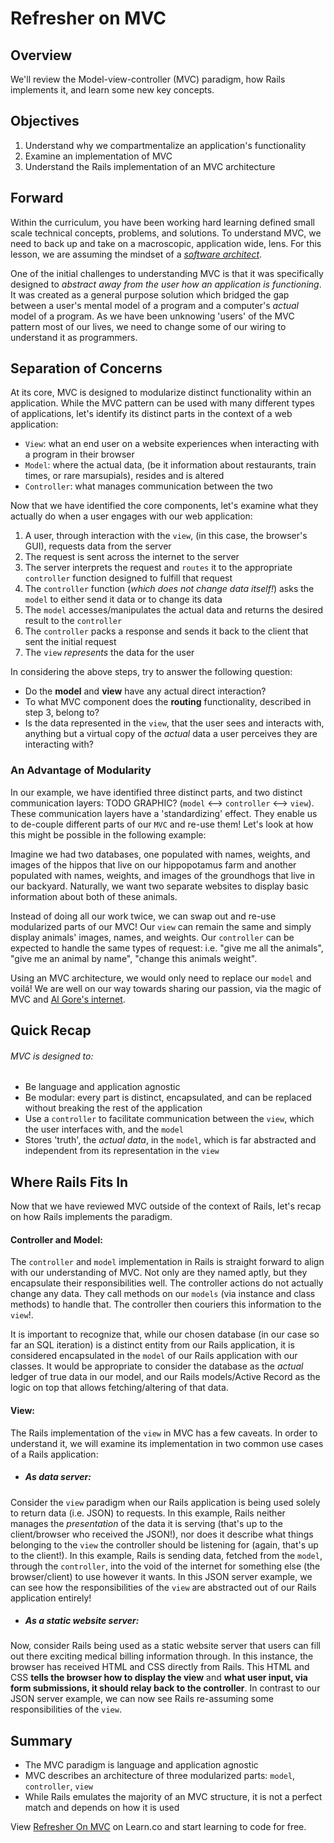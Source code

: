# Refresher on MVC

## Overview

We'll review the Model-view-controller (MVC) paradigm, how Rails implements it, and learn some new key concepts.

## Objectives
1. Understand why we compartmentalize an application's functionality
2. Examine an implementation of MVC
3. Understand the Rails implementation of an MVC architecture

## Forward

Within the curriculum, you have been working hard learning defined small scale technical concepts, problems, and solutions. To understand MVC, we need to back up and take on a macroscopic, application wide, lens. For this lesson, we are assuming the mindset of a [_software architect_][software_architect].

One of the initial challenges to understanding MVC is that it was specifically designed to _abstract away from the user how an application is functioning_. It was created as a general purpose solution which bridged the gap between a user's mental model of a program and a computer's _actual_ model of a program. As we have been unknowing 'users' of the MVC pattern most of our lives, we need to change some of our wiring to understand it as programmers.

## Separation of Concerns

At its core, MVC is designed to modularize distinct functionality within an application. While the MVC pattern can be used with many different types of applications, let's identify its distinct parts in the context of a web application:
  * ```View```: what an end user on a website experiences when interacting with a program in their browser
  * ```Model```: where the actual data, (be it information about restaurants, train times, or rare marsupials), resides and is altered
  * ```Controller```: what manages communication between the two

Now that we have identified the core components, let's examine what they actually do when a user engages with our web application:

1. A user, through interaction with the ```view```, (in this case, the browser's GUI), requests data from the server
2. The request is sent across the internet to the server
3. The server interprets the request and ```routes``` it to the appropriate ```controller``` function designed to fulfill that request
4. The ```controller``` function (_which does not change data itself!_) asks the ```model``` to either send it data or to change its data
5. The ```model``` accesses/manipulates the actual data and returns the desired result to the ```controller```
6. The ```controller``` packs a response and sends it back to the client that sent the initial request
7. The ```view``` _represents_ the data for the user

In considering the above steps, try to answer the following question:
* Do the **model** and **view** have any actual direct interaction?
* To what MVC component does the **routing** functionality, described in step 3, belong to?
* Is the data represented in the ```view```, that the user sees and interacts with, anything but a virtual copy of the _actual_ data a user perceives they are interacting with?

### An Advantage of Modularity
In our example, we have identified three distinct parts, and two distinct communication layers: TODO GRAPHIC? (```model``` <--> ```controller``` <--> ```view```). These communication layers have a 'standardizing' effect. They enable us to de-couple different parts of our ```MVC``` and re-use them! Let's look at how this might be possible in the following example:

Imagine we had two databases, one populated with names, weights, and images of the hippos that live on our hippopotamus farm and another populated with names, weights, and images of the groundhogs that live in our backyard. Naturally, we want two separate websites to display basic information about both of these animals.

Instead of doing all our work twice, we can swap out and re-use modularized parts of our MVC! Our ```view``` can remain the same and simply display animals' images, names, and weights. Our ```controller``` can be expected to handle the same types of request: i.e. "give me all the animals", "give me an animal by name", "change this animals weight".

Using an MVC architecture, we would only need to replace our ```model``` and voilá! We are well on our way towards sharing our passion, via the magic of MVC and [Al Gore's internet][al_gore].

## Quick Recap
###### MVC is designed to:
* Be language and application agnostic
* Be modular: every part is distinct, encapsulated, and can be replaced without breaking the rest of the application
* Use a ```controller``` to facilitate communication between the ```view```, which the user interfaces with, and the ```model```
* Stores 'truth', the _actual data_, in the ```model```, which is far abstracted and independent from its representation in the ```view```

## Where Rails Fits In
Now that we have reviewed MVC outside of the context of Rails, let's recap on how Rails implements the paradigm.

#### Controller and Model:
The ```controller``` and ```model``` implementation in Rails is straight forward to align with our understanding of MVC. Not only are they named aptly, but they encapsulate their responsibilities well. The controller actions do not actually change any data. They call methods on our ```models``` (via instance and class methods) to handle that. The controller then couriers this information to the ```view```!.

It is important to recognize that, while our chosen database (in our case so far an SQL iteration) is a distinct entity from our Rails application, it is considered encapsulated in the ```model``` of our Rails application with our classes. It would be appropriate to consider the database as the _actual_ ledger of true data in our model, and our Rails models/Active Record as the logic on top that allows fetching/altering of that data.

#### View:

The Rails implementation of the ```view``` in MVC has a few caveats. In order to understand it, we will examine its implementation in two common use cases of a Rails application:

* ##### As data server:
Consider the ```view``` paradigm when our Rails application is being used solely to return data (i.e. JSON) to requests. In this example, Rails neither manages the _presentation_ of the data it is serving (that's up to the client/browser who received the JSON!), nor does it describe what things belonging to the ```view``` the controller should be listening for (again, that's up to the client!). In this example, Rails is sending data, fetched from the ```model```, through the ```controller```, into the void of the internet for something else (the browser/client) to use however it wants. In this JSON server example, we can see how the responsibilities of the ```view``` are abstracted out of our Rails application entirely!

* ##### As a static website server:
Now, consider Rails being used as a static website server that users can fill out there exciting medical billing information through. In this instance, the browser has received HTML and CSS directly from Rails. This HTML and CSS **tells the browser how to display the view** and **what user input, via form submissions, it should relay back to the controller**. In contrast to our JSON server example, we can now see Rails re-assuming some responsibilities of the ```view```.

## Summary
* The MVC paradigm is language and application agnostic
* MVC describes an architecture of three modularized parts: ```model```, ```controller```, ```view```
* While Rails emulates the majority of an MVC structure, it is not a perfect match and depends on how it is used

<p data-visibility='hidden'>View <a href='https://learn.co/lessons/refresher-on-mvc'>Refresher On MVC</a> on Learn.co and start learning to code for free.</p>

[software_architect]: https://en.wikipedia.org/wiki/Software_architecture
[al_gore]: https://goo.gl/QeiWDG
